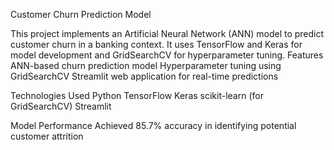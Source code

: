 Customer Churn Prediction Model

This project implements an Artificial Neural Network (ANN) model to predict customer churn in a banking context. It uses TensorFlow and Keras for model development and GridSearchCV for hyperparameter tuning.
Features
ANN-based churn prediction model
Hyperparameter tuning using GridSearchCV
Streamlit web application for real-time predictions

Technologies Used
Python
TensorFlow
Keras
scikit-learn (for GridSearchCV)
Streamlit

Model Performance
Achieved 85.7% accuracy in identifying potential customer attrition
